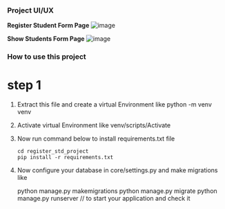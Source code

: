 ### Project UI/UX
**Register Student Form Page**
![image](https://github.com/user-attachments/assets/884eea1c-a63c-4e5c-b9f4-55d32425d158)

**Show Students Form Page**
![image](https://github.com/user-attachments/assets/adb4764b-4509-4afd-b301-9a6ad3f13bed)


### How to use this project 

# step 1
1. Extract this file and create a virtual Environment like 
  python -m venv venv

2. Activate virtual Environment like 
    venv/scripts/Activate

3. Now run command below to install requirements.txt file
   
   ```
   cd register_std_project
   pip install -r requirements.txt
   
   ```
4. Now configure your database in core/settings.py and make migrations like 
   
   python manage.py makemigrations
   python manage.py migrate
   python manage.py runserver // to start your application and check it
